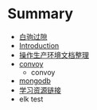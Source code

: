 # Summary

* [白驹过隙](chapter1.md)
* [Introduction](README.md)
* [操作生产环境文档整理](操作生产环境文档整理.md)
* [convoy](convoy.md)
   * convoy
* [mongodb](mongodb.md)
* [学习资源链接](学习资源链接.md)
* elk test 

